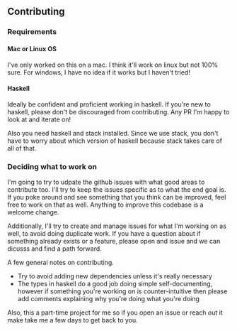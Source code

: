 ## Contributing

### Requirements

#### Mac or Linux OS
I've only worked on this on a mac. I think it'll work on linux but not 100% sure.
For windows, I have no idea if it works but I haven't tried!

#### Haskell
Ideally be confident and proficient working in haskell. If you're new to haskell, please
don't be discouraged from contributing. Any PR I'm happy to look at and iterate on!

Also you need haskell and stack installed. Since we use stack, you don't have to worry
about which version of haskell because stack takes care of all of that.

### Deciding what to work on

I'm going to try to udpate the github issues with what good areas to contribute too. I'll try
to keep the issues specific as to what the end goal is. If you poke around and see something
that you think can be improved, feel free to work on that as well. Anything to improve this
codebase is a welcome change.

Additionally, I'll try to create and manage issues for what I'm working on as well, to avoid
doing duplicate work. If you have a question about if something already exists or a feature,
please open and issue and we can dicusss and find a path forward.

A few general notes on contributing.

- Try to avoid adding new dependencies unless it's really necessary
- The types in haskell do a good job doing simple self-documenting, however if something you're
working on is counter-intuitive then please add comments explaining why you're doing what you're
doing


Also, this a part-time project for me so if you open an issue or reach out it make take me a few days to get back to you.

